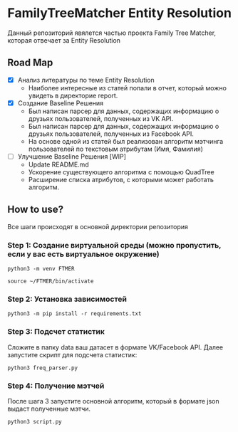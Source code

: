 # FamilyTreeMatcher Entity Resolution
Данный репозиторий явялется частью проекта Family Tree Matcher, которая отвечает за Entity Resolution
## Road Map
- [x] Анализ литературы по теме Entity Resolution
  - Наиболее интересные из статей попали в отчет, который можно увидеть в директорие report.
- [x] Создание Baseline Решения
  - Был написан парсер для данных, содержащих информацию о друзьях пользователей, полученных из VK API.
  - Был написан парсер для данных, содержащих информацию о друзьях пользователей, полученных из Facebook API.
  - На основе одной из статей был реализован алгоритм мэтчинга пользователей по текстовым атрибутам (Имя, Фамилия)
- [ ] Улучшение Baseline Решения [WIP]
  - Update README.md
  - Ускорение существующего алгоритма с помощью QuadTree
  - Расширение списка атрибутов, с которыми может работать алгоритм.

## How to use?
Все шаги происходят в основной директории репозитория

### Step 1: Создание виртуальной среды (можно пропустить, если у вас есть виртуальное окружение)
```
python3 -m venv FTMER
```
```
source ~/FTMER/bin/activate
```
### Step 2: Установка зависимостей
```
python3 -m pip install -r requirements.txt
```
### Step 3: Подсчет статистик
Сложите в папку data ваш датасет в формате VK/Facebook API.
Далее запустите скрипт для подсчета статистик:
```
python3 freq_parser.py
```
### Step 4: Получение мэтчей
После шага 3 запустите основной алгоритм, который в формате json выдаст полученные мэтчи.
```
python3 script.py
```
